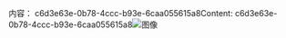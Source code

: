 <span data-ttu-id="f04af-101">内容： c6d3e63e-0b78-4ccc-b93e-6caa055615a8</span><span class="sxs-lookup"><span data-stu-id="f04af-101">Content: c6d3e63e-0b78-4ccc-b93e-6caa055615a8</span></span>![图像](d33a34fc-156e-4c3e-9831-6cd61d43fe58.png)
